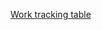 <a href="https://docs.google.com/spreadsheets/d/1-rrqH6gGpVoDof5ImLkM8I8_c-hzBPlxCWQZfCpmu6s/edit?usp=sharing" target="_blank">Work tracking table
</a>
